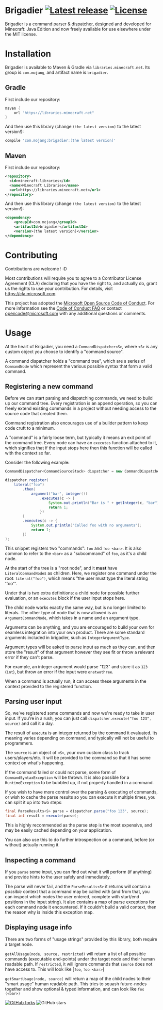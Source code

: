 # Brigadier [![Latest release](https://img.shields.io/github/release/Mojang/brigadier.svg)](https://github.com/Mojang/brigadier/releases/latest) [![License](https://img.shields.io/github/license/Mojang/brigadier.svg)](https://github.com/Mojang/brigadier/blob/master/LICENSE)

Brigadier is a command parser & dispatcher, designed and developed for Minecraft: Java Edition and now freely available for use elsewhere under the MIT license.

# Installation
Brigadier is available to Maven & Gradle via `libraries.minecraft.net`. Its group is `com.mojang`, and artifact name is `brigadier`.

## Gradle
First include our repository:
```groovy
maven {
    url "https://libraries.minecraft.net"
}
```

And then use this library (change `(the latest version)` to the latest version!):
```groovy
compile 'com.mojang:brigadier:(the latest version)'
```

## Maven
First include our repository:
```xml
<repository>
  <id>minecraft-libraries</id>
  <name>Minecraft Libraries</name>
  <url>https://libraries.minecraft.net</url>
</repository>
```

And then use this library (change `(the latest version)` to the latest version!):
```xml
<dependency>
    <groupId>com.mojang</groupId>
    <artifactId>brigadier</artifactId>
    <version>(the latest version)</version>
</dependency>
```

# Contributing
Contributions are welcome ! :D

Most contributions will require you to agree to a Contributor License Agreement (CLA) declaring that you have the right to,
and actually do, grant us the rights to use your contribution. For details, visit https://cla.microsoft.com.

This project has adopted the [Microsoft Open Source Code of Conduct](https://opensource.microsoft.com/codeofconduct/).
For more information see the [Code of Conduct FAQ](https://opensource.microsoft.com/codeofconduct/faq/) or
contact [opencode@microsoft.com](mailto:opencode@microsoft.com) with any additional questions or comments.

# Usage
At the heart of Brigadier, you need a `CommandDispatcher<S>`, where `<S>` is any custom object you choose to identify a "command source".

A command dispatcher holds a "command tree", which are a series of `CommandNode` which represent the various possible syntax that form a valid command.

## Registering a new command
Before we can start parsing and dispatching commands, we need to build up our command tree. Every registration is an append operation,
so you can freely extend existing commands in a project without needing access to the source code that created them.

Command registration also encourages use of a builder pattern to keep code cruft to a minimum.

A "command" is a fairly loose term, but typically it means an exit point of the command tree.
Every node can have an `executes` function attached to it, which signifies that if the input stops here then this function will be called with the context so far.

Consider the following example:
```java
CommandDispatcher<CommandSourceStack> dispatcher = new CommandDispatcher<>();

dispatcher.register(
    literal("foo")
        .then(
            argument("bar", integer())
                .executes(c -> {
                    System.out.println("Bar is " + getInteger(c, "bar"));
                    return 1;
                })
        )
        .executes(c -> {
            System.out.println("Called foo with no arguments");
            return 1;
        })
);
``` 

This snippet registers two "commands": `foo` and `foo <bar>`. It is also common to refer to the `<bar>` as a "subcommand" of `foo`, as it's a child node.

At the start of the tree is a "root node", and it **must** have `LiteralCommandNode`s as children. Here, we register one command under the root: `literal("foo")`, which means "the user must type the literal string 'foo'".

Under that is two extra definitions: a child node for possible further evaluation, or an `executes` block if the user input stops here.

The child node works exactly the same way, but is no longer limited to literals. The other type of node that is now allowed is an `ArgumentCommandNode`, which takes in a name and an argument type.

Arguments can be anything, and you are encouraged to build your own for seamless integration into your own product. There are some standard arguments included in brigadier, such as `IntegerArgumentType`.

Argument types will be asked to parse input as much as they can, and then store the "result" of that argument however they see fit or throw a relevant error if they can't parse.

For example, an integer argument would parse "123" and store it as `123` (`int`), but throw an error if the input were `onetwothree`.

When a command is actually run, it can access these arguments in the context provided to the registered function.

## Parsing user input
So, we've registered some commands and now we're ready to take in user input. If you're in a rush, you can just call `dispatcher.execute("foo 123", source)` and call it a day.

The result of `execute` is an integer returned by the command it evaluated. Its meaning varies depending on command, and typically will not be useful to programmers.

The `source` is an object of `<S>`, your own custom class to track users/players/etc. It will be provided to the command so that it has some context on what's happening.

If the command failed or could not parse, some form of `CommandSyntaxException` will be thrown. It is also possible for a `RuntimeException` to be bubbled up, if not properly handled in a command.

If you wish to have more control over the parsing & executing of commands, or wish to cache the parse results so you can execute it multiple times, you can split it up into two steps:

```java
final ParseResults<S> parse = dispatcher.parse("foo 123", source);
final int result = execute(parse);
``` 

This is highly recommended as the parse step is the most expensive, and may be easily cached depending on your application.

You can also use this to do further introspection on a command, before (or without) actually running it.

## Inspecting a command
If you `parse` some input, you can find out what it will perform (if anything) and provide hints to the user safely and immediately.

The parse will never fail, and the `ParseResults<S>` it returns will contain a *possible* context that a command may be called with
(and from that, you can inspect which nodes the user entered, complete with start/end positions in the input string).
It also contains a map of parse exceptions for each command node it encountered. If it couldn't build a valid context, then
the reason why is inside this exception map.

## Displaying usage info
There are two forms of "usage strings" provided by this library, both require a target node.

`getAllUsage(node, source, restricted)`  will return a list of all possible commands (executable end-points) under the target node and their human readable path. If `restricted`, it will ignore commands that `source` does not have access to. This will look like [`foo`, `foo <bar>`]

`getSmartUsage(node, source)` will return a map of the child nodes to their "smart usage" human readable path. This tries to squash future-nodes together and show optional & typed information, and can look like `foo (<bar>)`

[![GitHub forks](https://img.shields.io/github/forks/Mojang/brigadier.svg?style=social&label=Fork)](https://github.com/Mojang/brigadier/fork) ![GitHub stars](https://img.shields.io/github/stars/Mojang/brigadier.svg?style=social&label=Stars)
